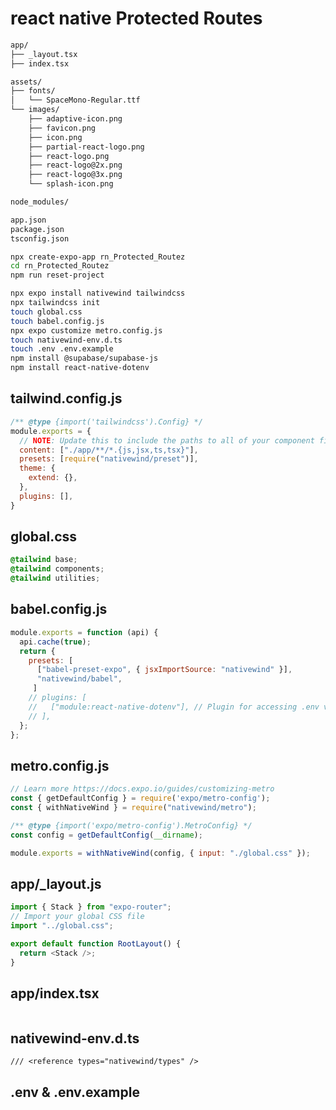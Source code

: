 # react native Protected Routes #

```bash
app/
├── _layout.tsx
├── index.tsx

assets/
├── fonts/
│   └── SpaceMono-Regular.ttf
└── images/
    ├── adaptive-icon.png
    ├── favicon.png
    ├── icon.png
    ├── partial-react-logo.png
    ├── react-logo.png
    ├── react-logo@2x.png
    ├── react-logo@3x.png
    └── splash-icon.png

node_modules/

app.json
package.json
tsconfig.json
```

```bash
npx create-expo-app rn_Protected_Routez
cd rn_Protected_Routez
npm run reset-project
```

```bash
npx expo install nativewind tailwindcss
npx tailwindcss init
touch global.css
touch babel.config.js
npx expo customize metro.config.js
touch nativewind-env.d.ts
touch .env .env.example
npm install @supabase/supabase-js
npm install react-native-dotenv

```

## tailwind.config.js ##

```javascript
/** @type {import('tailwindcss').Config} */
module.exports = {
  // NOTE: Update this to include the paths to all of your component files.
  content: ["./app/**/*.{js,jsx,ts,tsx}"],
  presets: [require("nativewind/preset")],
  theme: {
    extend: {},
  },
  plugins: [],
}
```

## global.css ##

```css
@tailwind base;
@tailwind components;
@tailwind utilities;
```

## babel.config.js ##

```javascript
module.exports = function (api) {
  api.cache(true);
  return {
    presets: [
      ["babel-preset-expo", { jsxImportSource: "nativewind" }],
      "nativewind/babel",
     ]
    // plugins: [
    //   ["module:react-native-dotenv"], // Plugin for accessing .env variables
    // ],
  };
};

```

## metro.config.js ##

```javascript
// Learn more https://docs.expo.io/guides/customizing-metro
const { getDefaultConfig } = require('expo/metro-config');
const { withNativeWind } = require("nativewind/metro");

/** @type {import('expo/metro-config').MetroConfig} */
const config = getDefaultConfig(__dirname);

module.exports = withNativeWind(config, { input: "./global.css" });
```

## app/_layout.js ##

```javascript
import { Stack } from "expo-router";
// Import your global CSS file
import "../global.css";

export default function RootLayout() {
  return <Stack />;
}
```

## app/index.tsx ##

```tyypscript

```

## nativewind-env.d.ts ##

```tyypscript
/// <reference types="nativewind/types" />
```

## .env  & .env.example ##

```env
```
